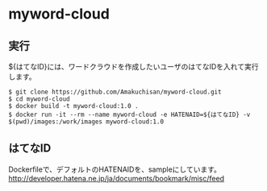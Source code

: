 # myword-cloud

## 実行

${はてなID}には、ワードクラウドを作成したいユーザのはてなIDを入れて実行します。

```
$ git clone https://github.com/Amakuchisan/myword-cloud.git
$ cd myword-cloud
$ docker build -t myword-cloud:1.0 .
$ docker run -it --rm --name myword-cloud -e HATENAID=${はてなID} -v $(pwd)/images:/work/images myword-cloud:1.0
```

## はてなID

Dockerfileで、デフォルトのHATENAIDを、sampleにしています。
http://developer.hatena.ne.jp/ja/documents/bookmark/misc/feed
